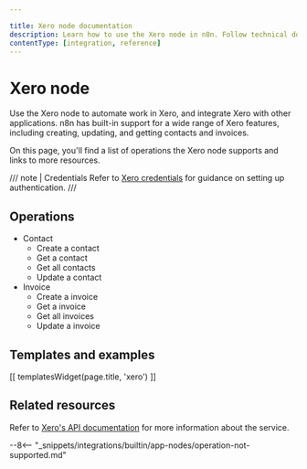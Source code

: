 ```yaml
---

title: Xero node documentation
description: Learn how to use the Xero node in n8n. Follow technical documentation to integrate Xero node into your workflows.
contentType: [integration, reference]
---
```


# Xero node

Use the Xero node to automate work in Xero, and integrate Xero with other applications. n8n has built-in support for a wide range of Xero features, including creating, updating, and getting contacts and invoices. 

On this page, you'll find a list of operations the Xero node supports and links to more resources.

/// note | Credentials
Refer to [Xero credentials](/integrations/builtin/credentials/xero.md) for guidance on setting up authentication. 
///

## Operations

* Contact
    * Create a contact
    * Get a contact
    * Get all contacts
    * Update a contact
* Invoice
    * Create a invoice
    * Get a invoice
    * Get all invoices
    * Update a invoice

## Templates and examples

<!-- see https://www.notion.so/n8n/Pull-in-templates-for-the-integrations-pages-37c716837b804d30a33b47475f6e3780 -->
[[ templatesWidget(page.title, 'xero') ]]

## Related resources

Refer to [Xero's API documentation](https://developer.xero.com/documentation/api/accounting/overview) for more information about the service.

--8<-- "_snippets/integrations/builtin/app-nodes/operation-not-supported.md"
